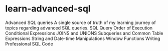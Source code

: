 # learn-advanced-sql
Advanced SQL queries
A single source of truth of my 
learning journey of topics regarding 
advanced SQL queries.
SQL Query Order of Execution
Conditional Expressions
JOINS and UNIONS
Subqueries and Common Table Expressions
String and Date-time Manipulations
Window Functions
Writing Professional SQL Code
